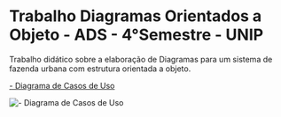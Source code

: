 # Trabalho Diagramas Orientados a Objeto - ADS - 4°Semestre - UNIP

<p> Trabalho didático sobre a elaboração de Diagramas para um sistema de fazenda urbana com estrutura orientada a objeto.</p>

 <a href=“https://github.com/NiuanSouza/Trabalho-4-Semestre/tree/f389b72fb21ab1b709887203f25ed48200b9e53d/Diagramas%20de%20Caso%20de%20Uso“> - Diagrama de Casos de Uso</a>



 ![- Diagrama de Casos de Uso]([https://github.com/NiuanSouza/Trabalho-4-Semestre/tree/f389b72fb21ab1b709887203f25ed48200b9e53d/Diagramas%20de%20Caso%20de%20Uso)


